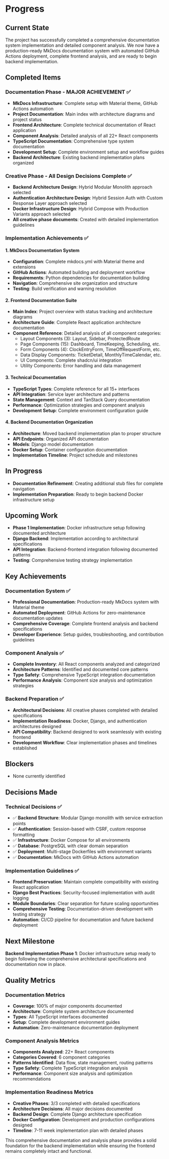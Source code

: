 # Progress

## Current State

The project has successfully completed a comprehensive documentation system implementation and detailed component analysis. We now have a production-ready MkDocs documentation system with automated GitHub Actions deployment, complete frontend analysis, and are ready to begin backend implementation.

## Completed Items

### Documentation Phase - MAJOR ACHIEVEMENT ✅
- **MkDocs Infrastructure**: Complete setup with Material theme, GitHub Actions automation
- **Project Documentation**: Main index with architecture diagrams and project status
- **Frontend Architecture**: Complete technical documentation of React application
- **Component Analysis**: Detailed analysis of all 22+ React components
- **TypeScript Documentation**: Comprehensive type system documentation
- **Development Setup**: Complete environment setup and workflow guides
- **Backend Architecture**: Existing backend implementation plans organized

### Creative Phase - All Design Decisions Complete ✅
- **Backend Architecture Design**: Hybrid Modular Monolith approach selected
- **Authentication Architecture Design**: Hybrid Session Auth with Custom Response Layer approach selected
- **Docker Infrastructure Design**: Hybrid Compose with Production Variants approach selected
- **All creative phase documents**: Created with detailed implementation guidelines

### Implementation Achievements ✅

#### 1. MkDocs Documentation System
- **Configuration**: Complete mkdocs.yml with Material theme and extensions
- **GitHub Actions**: Automated building and deployment workflow
- **Requirements**: Python dependencies for documentation building
- **Navigation**: Comprehensive site organization and structure
- **Testing**: Build verification and warning resolution

#### 2. Frontend Documentation Suite
- **Main Index**: Project overview with status tracking and architecture diagrams
- **Architecture Guide**: Complete React application architecture documentation
- **Component Reference**: Detailed analysis of all component categories:
  - Layout Components (3): Layout, Sidebar, ProtectedRoute
  - Page Components (15): Dashboard, TimeKeeping, Scheduling, etc.
  - Form Components (4): ClockEntryForm, TimeOffRequestForm, etc.
  - Data Display Components: TicketDetail, MonthlyTimeCalendar, etc.
  - UI Components: Complete shadcn/ui integration
  - Utility Components: Error handling and data management

#### 3. Technical Documentation
- **TypeScript Types**: Complete reference for all 15+ interfaces
- **API Integration**: Service layer architecture and patterns
- **State Management**: Context and TanStack Query documentation
- **Performance**: Optimization strategies and component analysis
- **Development Setup**: Complete environment configuration guide

#### 4. Backend Documentation Organization
- **Architecture**: Moved backend implementation plan to proper structure
- **API Endpoints**: Organized API documentation
- **Models**: Django model documentation
- **Docker Setup**: Container configuration documentation
- **Implementation Timeline**: Project schedule and milestones

## In Progress

- **Documentation Refinement**: Creating additional stub files for complete navigation
- **Implementation Preparation**: Ready to begin backend Docker infrastructure setup

## Upcoming Work

- **Phase 1 Implementation**: Docker infrastructure setup following documented architecture
- **Django Backend**: Implementation according to architectural specifications
- **API Integration**: Backend-frontend integration following documented patterns
- **Testing**: Comprehensive testing strategy implementation

## Key Achievements

### Documentation System ✅
- **Professional Documentation**: Production-ready MkDocs system with Material theme
- **Automated Deployment**: GitHub Actions for zero-maintenance documentation updates
- **Comprehensive Coverage**: Complete frontend analysis and backend specifications
- **Developer Experience**: Setup guides, troubleshooting, and contribution guidelines

### Component Analysis ✅
- **Complete Inventory**: All React components analyzed and categorized
- **Architecture Patterns**: Identified and documented core patterns
- **Type Safety**: Comprehensive TypeScript integration documentation
- **Performance Analysis**: Component size analysis and optimization strategies

### Backend Preparation ✅
- **Architectural Decisions**: All creative phases completed with detailed specifications
- **Implementation Readiness**: Docker, Django, and authentication architectures designed
- **API Compatibility**: Backend designed to work seamlessly with existing frontend
- **Development Workflow**: Clear implementation phases and timelines established

## Blockers

- None currently identified

## Decisions Made

### Technical Decisions ✅
- ✅ **Backend Structure**: Modular Django monolith with service extraction points
- ✅ **Authentication**: Session-based with CSRF, custom response formatting
- ✅ **Infrastructure**: Docker Compose for all environments
- ✅ **Database**: PostgreSQL with clear domain separation
- ✅ **Deployment**: Multi-stage Dockerfiles with environment variants
- ✅ **Documentation**: MkDocs with GitHub Actions automation

### Implementation Guidelines ✅
- **Frontend Preservation**: Maintain complete compatibility with existing React application
- **Django Best Practices**: Security-focused implementation with audit logging
- **Module Boundaries**: Clear separation for future scaling opportunities
- **Comprehensive Testing**: Documentation-driven development with testing strategy
- **Automation**: CI/CD pipeline for documentation and future backend deployment

## Next Milestone

**Backend Implementation Phase 1**: Docker infrastructure setup ready to begin following the comprehensive architectural specifications and documentation now in place.

## Quality Metrics

### Documentation Metrics
- **Coverage**: 100% of major components documented
- **Architecture**: Complete system architecture documented
- **Types**: All TypeScript interfaces documented
- **Setup**: Complete development environment guides
- **Automation**: Zero-maintenance documentation deployment

### Component Analysis Metrics
- **Components Analyzed**: 22+ React components
- **Categories Covered**: 6 component categories
- **Patterns Identified**: Data flow, state management, routing patterns
- **Type Safety**: Complete TypeScript integration analysis
- **Performance**: Component size analysis and optimization recommendations

### Implementation Readiness Metrics
- **Creative Phases**: 3/3 completed with detailed specifications
- **Architecture Decisions**: All major decisions documented
- **Backend Design**: Complete Django architecture specification
- **Docker Configuration**: Development and production configurations designed
- **Timeline**: 7-11 week implementation plan with detailed phases

This comprehensive documentation and analysis phase provides a solid foundation for the backend implementation while ensuring the frontend remains completely intact and functional. 